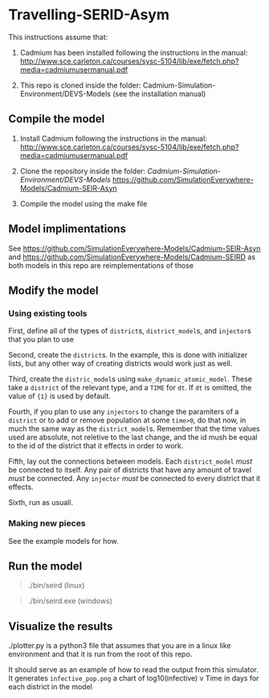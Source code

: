# Travelling-SERID-Asym

This instructions assume that:

1. Cadmium has been installed following the instructions in the manual:
http://www.sce.carleton.ca/courses/sysc-5104/lib/exe/fetch.php?media=cadmiumusermanual.pdf

2. This repo is cloned inside the folder: Cadmium-Simulation-Environment/DEVS-Models
(see the installation manual)

## Compile the model

1. Install Cadmium following the instructions in the manual:
http://www.sce.carleton.ca/courses/sysc-5104/lib/exe/fetch.php?media=cadmiumusermanual.pdf

2. Clone the repository inside the folder: *Cadmium-Simulation-Environment/DEVS-Models*
https://github.com/SimulationEverywhere-Models/Cadmium-SEIR-Asyn

3. Compile the model using the make file

## Model implimentations

See https://github.com/SimulationEverywhere-Models/Cadmium-SEIR-Asyn and https://github.com/SimulationEverywhere-Models/Cadmium-SEIRD as both models in this repo are reimplementations of those

## Modify the model

### Using existing tools

First, define all of the types of `district`s, `district_model`s, and `injector`s that you plan to use

Second, create the `district`s. In the example, this is done with initializer lists, but any other way of creating districts would work just as well.

Third, create the `distric_model`s using `make_dynamic_atomic_model`. These take a `district` of the relevant type, and a `TIME` for `dt`. If `dt` is omitted, the value of `{1}` is used by default.

Fourth, if you plan to use any `injectors` to change the paramiters of a `district` or to add or remove population at some `time>0`, do that now, in much the same way as the `district_model`s. Remember that the time values used are absolute, not reletive to the last change, and the id mush be equal to the id of the district that it effects in order to work.

Fifth, lay out the connections between models. Each `district_model` *must* be connected to itself. Any pair of districts that have any amount of travel *must* be connected. Any `injector` *must* be connected to every district that it effects.

Sixth, run as usuall.

### Making new pieces

See the example models for how.

## Run the model

> ./bin/seird (linux)

> ./bin/seird.exe (windows)

## Visualize the results

./plotter.py is a python3 file that assumes that you are in a linux like environment and that it is run from the root of this repo.

It should serve as an example of how to read the output from this simulator. It generates `infective_pop.png` a chart of log10(infective) v Time in days for each district in the model
